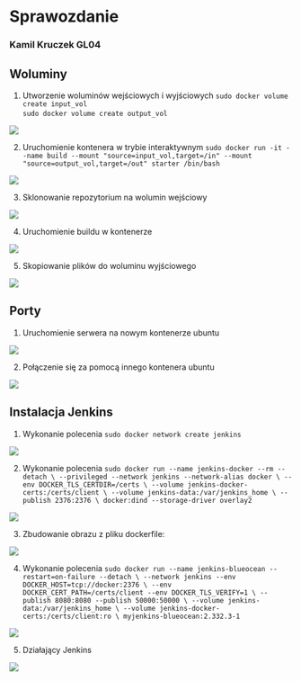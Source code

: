 # Sprawozdanie
### Kamil Kruczek GL04

## Woluminy

1. Utworzenie woluminów wejściowych i wyjściowych 
``` sudo docker volume create input_vol ```   
``` sudo docker volume create output_vol ```

![](2022-06-15-16-53-56.png)

2. Uruchomienie kontenera w trybie interaktywnym
``` sudo docker run -it --name build --mount "source=input_vol,target=/in" --mount "source=output_vol,target=/out" starter /bin/bash ```

![](2022-06-16-15-16-02.png)

3. Sklonowanie repozytorium na wolumin wejściowy

![](2022-06-16-16-34-07.png)

4. Uruchomienie buildu w kontenerze

![](2022-06-16-16-38-52.png)

5. Skopiowanie plików do woluminu wyjściowego

![](2022-06-16-16-43-57.png)

## Porty

1. Uruchomienie serwera na nowym kontenerze ubuntu

![](2022-06-16-23-42-00.png)

2. Połączenie się za pomocą innego kontenera ubuntu

![](2022-06-16-23-44-05.png)
## Instalacja Jenkins

1. Wykonanie polecenia ``` sudo docker network create jenkins ```

![](2022-06-15-16-14-44.png)

2. Wykonanie polecenia ``` sudo docker run --name jenkins-docker --rm --detach \
  --privileged --network jenkins --network-alias docker \
  --env DOCKER_TLS_CERTDIR=/certs \
  --volume jenkins-docker-certs:/certs/client \
  --volume jenkins-data:/var/jenkins_home \
  --publish 2376:2376 \
  docker:dind --storage-driver overlay2 ```

  ![](2022-06-15-16-17-21.png)

  3. Zbudowanie obrazu z pliku dockerfile:

  ![](2022-06-15-16-23-24.png)

  4. Wykonanie polecenia ``` sudo docker run --name jenkins-blueocean --restart=on-failure --detach \
  --network jenkins --env DOCKER_HOST=tcp://docker:2376 \
  --env DOCKER_CERT_PATH=/certs/client --env DOCKER_TLS_VERIFY=1 \
  --publish 8080:8080 --publish 50000:50000 \
  --volume jenkins-data:/var/jenkins_home \
  --volume jenkins-docker-certs:/certs/client:ro \
  myjenkins-blueocean:2.332.3-1 ```

  ![](2022-06-15-16-25-01.png)

  5. Działający Jenkins

  ![](2022-06-15-16-44-23.png)


